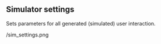 ## Simulator settings

Sets parameters for all generated (simulated) user interaction.

/sim_settings.png
